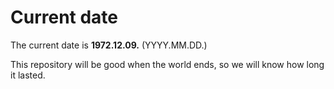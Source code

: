 # Current date

The current date is **1972.12.09.** (YYYY.MM.DD.)

This repository will be good when the world ends, so we will know how long it lasted.